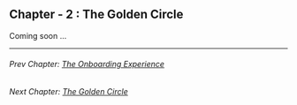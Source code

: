 ## Chapter - 2 : The Golden Circle

Coming soon ...

<hr/>

###### Prev Chapter: [The Onboarding Experience](Chapter_1_The_Onboarding_Experience.md)
###### Next Chapter: [The Golden Circle](Chapter_2_The_Golden_Circle.md)